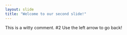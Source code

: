 ```yaml
---
layout: slide
title: "Welcome to our second slide!"
---
```

This is a witty comment. #2
Use the left arrow to go back!

